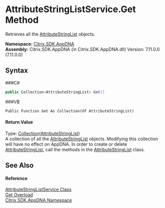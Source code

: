 # AttributeStringListService.Get Method 
 

Retrieves all the <a href="T_Citrix_SDK_AppDNA_AttributeStringList">AttributeStringList</a> objects.

**Namespace:**&nbsp;<a href="N_Citrix_SDK_AppDNA">Citrix.SDK.AppDNA</a><br />**Assembly:**&nbsp;Citrix.SDK.AppDNA (in Citrix.SDK.AppDNA.dll) Version: 7.11.0.0 (7.11.0.0)

## Syntax

###C#
```csharp
public Collection<AttributeStringList> Get()
```

###VB
```vbnet
Public Function Get As Collection(Of AttributeStringList)
```


#### Return Value
Type: <a href="http://msdn2.microsoft.com/en-us/library/ms132397" target="_blank">Collection</a>(<a href="T_Citrix_SDK_AppDNA_AttributeStringList">AttributeStringList</a>)<br />A collection of all the <a href="T_Citrix_SDK_AppDNA_AttributeStringList">AttributeStringList</a> objects. Modifying this collection will have no effect on AppDNA. In order to create or delete <a href="T_Citrix_SDK_AppDNA_AttributeStringList">AttributeStringList</a>, call the methods in the <a href="T_Citrix_SDK_AppDNA_AttributeStringList">AttributeStringList</a> class.

## See Also


#### Reference
<a href="T_Citrix_SDK_AppDNA_AttributeStringListService">AttributeStringListService Class</a><br /><a href="Overload_Citrix_SDK_AppDNA_AttributeStringListService_Get">Get Overload</a><br /><a href="N_Citrix_SDK_AppDNA">Citrix.SDK.AppDNA Namespace</a><br />